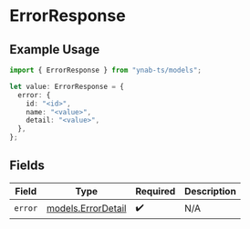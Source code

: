 # ErrorResponse

## Example Usage

```typescript
import { ErrorResponse } from "ynab-ts/models";

let value: ErrorResponse = {
  error: {
    id: "<id>",
    name: "<value>",
    detail: "<value>",
  },
};
```

## Fields

| Field                                          | Type                                           | Required                                       | Description                                    |
| ---------------------------------------------- | ---------------------------------------------- | ---------------------------------------------- | ---------------------------------------------- |
| `error`                                        | [models.ErrorDetail](../models/errordetail.md) | :heavy_check_mark:                             | N/A                                            |